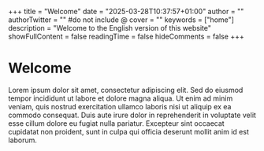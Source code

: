 +++
title = "Welcome"
date = "2025-03-28T10:37:57+01:00"
author = ""
authorTwitter = "" #do not include @
cover = ""
keywords = ["home"]
description = "Welcome to the English version of this website"
showFullContent = false
readingTime = false
hideComments = false
+++

# Welcome

Lorem ipsum dolor sit amet, consectetur adipiscing elit. Sed do eiusmod tempor incididunt ut labore et dolore magna aliqua. Ut enim ad minim veniam, quis nostrud exercitation ullamco laboris nisi ut aliquip ex ea commodo consequat. Duis aute irure dolor in reprehenderit in voluptate velit esse cillum dolore eu fugiat nulla pariatur. Excepteur sint occaecat cupidatat non proident, sunt in culpa qui officia deserunt mollit anim id est laborum. 